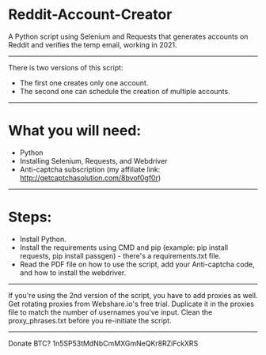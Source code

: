 # Reddit-Account-Creator
A Python script using Selenium and Requests that generates accounts on Reddit and verifies the temp email, working in 2021.

----------------------------------------------------------------------------------------------------------
There is two versions of this script:
- The first one creates only one account.
- The second one can schedule the creation of multiple accounts.
----------------------------------------------------------------------------------------------------------
# What you will need:
- Python
- Installing Selenium, Requests, and Webdriver
- Anti-captcha subscription (my affiliate link: http://getcaptchasolution.com/8bvof0gf0r)
----------------------------------------------------------------------------------------------------------
# Steps:
- Install Python.
- Install the requirements using CMD and pip (example: pip install requests, pip install passgen) - there's a requirements.txt file.
- Read the PDF file on how to use the script, add your Anti-captcha code, and how to install the webdriver.
----------------------------------------------------------------------------------------------------------
If you're using the 2nd version of the script, you have to add proxies as well. Get rotating proxies from Webshare.io's free trial. 
Duplicate it in the proxies file to match the number of usernames you've input. Clean the proxy_phrases.txt before you re-initiate the script.

----------------------------------------------------------------------------------------------------------
Donate BTC?
1n5SP53tMdNbCmMXGmNeQKr8RZiFckXRS
